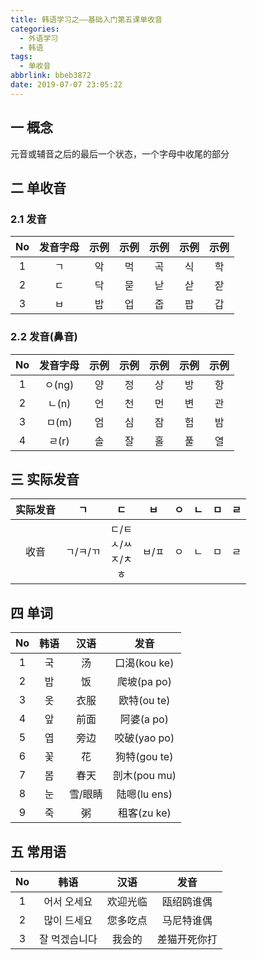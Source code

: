```yaml
---
title: 韩语学习之——基础入门第五课单收音
categories:
  - 外语学习
  - 韩语
tags:
  - 单收音
abbrlink: bbeb3872
date: 2019-07-07 23:05:22
---
```


## 一 概念

元音或辅音之后的最后一个状态，一个字母中收尾的部分

<!--more-->

## 二  单收音

### 2.1 发音

|  No  | 发音字母 | 示例 | 示例 | 示例 | 示例 | 示例 |
| :--: | :------: | :--: | :--: | :--: | :--: | :--: |
|  1   |    ㄱ    |  악  |  먹  |  곡  |  식  |  학  |
|  2   |    ㄷ    |  닥  |  묻  |  낟  |  삳  |  잗  |
|  3   |    ㅂ    |  밥  |  업  |  줍  |  팝  |  갑  |

### 2.2 发音(鼻音)

|  No  | 发音字母 | 示例 | 示例 | 示例 | 示例 | 示例 |
| :--: | :------: | :--: | :--: | :--: | :--: | :--: |
|  1   |  ㅇ(ng)  |  양  |  정  |  상  |  방  |  항  |
|  2   |  ㄴ(n)   |  언  |  천  |  먼  |  변  |  관  |
|  3   |  ㅁ(m)   |  엄  |  심  |  잠  |  험  |  밤  |
|  4   |  ㄹ(r)   |  솔  |  잘  |  홀  |  풀  |  열  |

## 三  实际发音

| 实际发音 |    ㄱ    |                ㄷ                 |  ㅂ   |  ㅇ  |  ㄴ  |  ㅁ  |  ㄹ  |
| :------: | :------: | :-------------------------------: | :---: | :--: | :--: | :--: | :--: |
|   收音   | ㄱ/ㅋ/ㄲ | ㄷ/ㅌ </br>ㅅ/ㅆ</br>ㅈ/ㅊ</br>ㅎ | ㅂ/ㅍ |  ㅇ  |  ㄴ  |  ㅁ  |  ㄹ  |

## 四 单词

|  No  | 韩语 |  汉语   |     发音      |
| :--: | :--: | :-----: | :-----------: |
|  1   |  국  |   汤    | 口渴(kou ke)  |
|  2   |  밥  |   饭    |  爬坡(pa po)  |
|  3   |  옷  |  衣服   |  欧特(ou te)  |
|  4   |  앞  |  前面   |  阿婆(a po)   |
|  5   |  엽  |  旁边   | 咬破(yao  po) |
|  6   |  꽃  |   花    | 狗特(gou te)  |
|  7   |  봄  |  春天   | 剖木(pou mu)  |
|  8   |  눈  | 雪/眼睛 | 陆嗯(lu ens)  |
|  9   |  죽  |   粥    |  租客(zu ke)  |

## 五 常用语

|  No  |     韩语      |   汉语   |     发音     |
| :--: | :-----------: | :------: | :----------: |
|  1   |  어서 오세요  | 欢迎光临 |  瓯绍鸥谁偶  |
|  2   |  많이 드세요  | 您多吃点 |  马尼特谁偶  |
|  3   | 잘 먹겠습니다 |  我会的  | 差猫开死你打 |